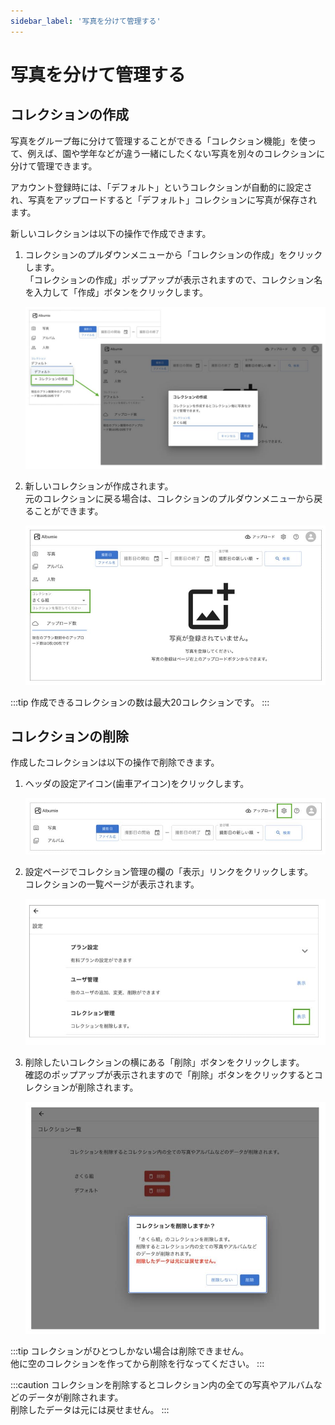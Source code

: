 ```yaml
---
sidebar_label: '写真を分けて管理する'
---
```


# 写真を分けて管理する
## コレクションの作成
写真をグループ毎に分けて管理することができる「コレクション機能」を使って、例えば、園や学年などが違う一緒にしたくない写真を別々のコレクションに分けて管理できます。

アカウント登録時には、「デフォルト」というコレクションが自動的に設定され、写真をアップロードすると「デフォルト」コレクションに写真が保存されます。

新しいコレクションは以下の操作で作成できます。

1. コレクションのプルダウンメニューから「コレクションの作成」をクリックします。  
  「コレクションの作成」ポップアップが表示されますので、コレクション名を入力して「作成」ボタンをクリックします。

    ![create collection](/img/docs/create-collection.jpg)


2. 新しいコレクションが作成されます。  
  元のコレクションに戻る場合は、コレクションのプルダウンメニューから戻ることができます。

    ![collection pulldwon](/img/docs/collection-pulldown.jpg)

:::tip
作成できるコレクションの数は最大20コレクションです。
:::

## コレクションの削除
作成したコレクションは以下の操作で削除できます。

1. ヘッダの設定アイコン(歯車アイコン)をクリックします。

    ![setting](/img/docs/setting.jpg)

2. 設定ページでコレクション管理の欄の「表示」リンクをクリックします。  
  コレクションの一覧ページが表示されます。

    ![manage collection](/img/docs/manage-collection.jpg)

3. 削除したいコレクションの横にある「削除」ボタンをクリックします。  
  確認のポップアップが表示されますので「削除」ボタンをクリックするとコレクションが削除されます。

    ![delete collection](/img/docs/delete-collection.jpg)

:::tip
コレクションがひとつしかない場合は削除できません。  
他に空のコレクションを作ってから削除を行なってください。
:::

:::caution
コレクションを削除するとコレクション内の全ての写真やアルバムなどのデータが削除されます。  
削除したデータは元には戻せません。
:::